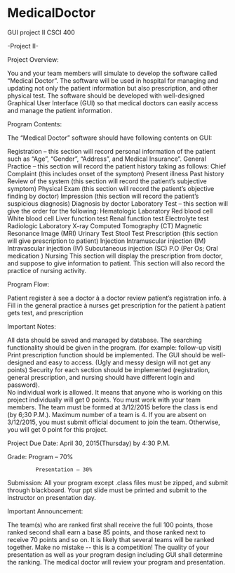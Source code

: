 # MedicalDoctor
GUI project II
CSCI 400

-Project II-

 

Project Overview:

You and your team members will simulate to develop the software called “Medical Doctor”.  The software will be used in hospital for managing and updating not only the patient information but also prescription, and other physical test.  The software should be developed with well-designed Graphical User Interface (GUI) so that medical doctors can easily access and manage the patient information.

 

Program Contents:

The “Medical Doctor” software should have following contents on GUI:

 Registration – this section will record personal information of the patient such as “Age”, “Gender”, “Address”, and Medical Insurance”.
General Practice – this section will record the patient history taking as follows:
Chief Complaint (this includes onset of the symptom)
Present illness 
Past history
Review of the system (this section will record the patient’s subjective symptom)
Physical Exam (this section will record the patient’s objective finding by doctor)
Impression (this section will record the patient’s suspicious diagnosis)
Diagnosis by doctor
Laboratory Test – this section will give the order for the following:
Hematologic Laboratory
Red blood cell
White blood cell
Liver function test
Renal function test
Electrolyte test
Radiologic Laboratory
X-ray
Computed Tomography (CT)
Magnetic Resonance Image (MRI)
Urinary Test
Stool Test
Prescription (this section will give prescription to patient)
Injection
Intramuscular injection (IM)
Intravascular injection (IV)
Subcutaneous injection (SC)
P.O (Per Os;  Oral medication )
Nursing
This section will display the prescription from doctor, and suppose to give information to patient.  This section will also record the practice of nursing activity.

 

Program Flow:

Patient register à see a doctor à a doctor review patient’s registration info. à Fill in the general practice à nurses get prescription for the patient à patient gets test, and prescription

 

Important Notes:

All data should be saved and managed by database.
The searching functionality should be given in the program. (for example:  follow-up visit)
Print prescription function should be implemented.
The GUI should be well-designed and easy to access. (Ugly and messy design will not get any points)
Security for each section should be implemented (registration, general prescription, and nursing should have different login and password).  
No individual work is allowed.  It means that anyone who is working on this project individually will get 0 points.  You must work with your team members.
The team must be formed at 3/12/2015 before the class is end (by 6;30 P.M.).  Maximum number of a team is 4.
If you are absent on 3/12/2015, you must submit official document to join the team.  Otherwise, you will get 0 point for this project.
 

Project Due Date: April 30, 2015(Thursday) by 4:30 P.M.

 

Grade:  Program – 70%

             Presentation – 30%

 

Submission:  All your program except .class files must be zipped, and submit through blackboard.  Your ppt slide must be printed and submit to the instructor on presentation day.

 

Important Announcement:

The team(s) who are ranked first shall receive the full 100 points, those ranked second shall earn a base 85 points, and those ranked next to receive 70 points and so on. It is likely that several teams will be ranked together.  Make no mistake -- this is a competition! The quality of your presentation as well as your program design including GUI shall determine the ranking.
The medical doctor will review your program and presentation.

